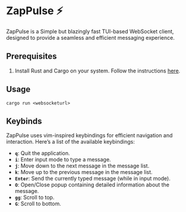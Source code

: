 # ZapPulse ⚡

ZapPulse is a Simple but blazingly fast TUI-based WebSocket client, designed to provide a seamless and efficient messaging experience.

## Prerequisites
1. Install Rust and Cargo on your system. Follow the instructions [here](https://doc.rust-lang.org/cargo/getting-started/installation.html).


## Usage
``` cargo run <websocketurl> ```

## Keybinds  
ZapPulse uses vim-inspired keybindings for efficient navigation and interaction. Here’s a list of the available keybindings:

- **`q`**: Quit the application.  
- **`i`**: Enter input mode to type a message.  
- **`j`**: Move down to the next message in the message list.  
- **`k`**: Move up to the previous message in the message list.  
- **`Enter`**: Send the currently typed message (while in input mode).
- **`O`**: Open/Close popup containing detailed information about the message.  
- **`gg`**: Scroll to top.
- **`G`**: Scroll to bottom.  


